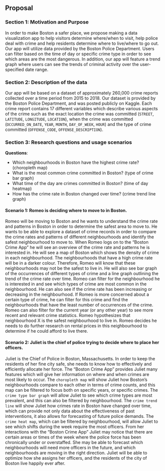 ## Proposal
### Section 1: Motivation and Purpose 
	
In order to make Boston a safer place, we propose making a data visualization app to help visitors determine where/when to visit, help police deal with crime and help residents determine where to live/where to go out. Our app will utilize data provided by the Boston Police Department. Users can filter based on the time of day or specific crime type in order to see which areas are the most dangerous. In addition, our app will feature a trend graph where users can see the trends of criminal activity over the user-specified date range. 

### Section 2: Description of the data
Our app will be based on a dataset of approximately 260,000 crime reports collected over a time period from 2015 to 2018. Our dataset is provided by the Boston Police Department, and was posted publicly on Kaggle. Each crime report contains 17 different variables which describe various aspects of the crime such as the exact location the crime was committed (`STREET`, `LATITUDE`, `LONGITUDE`, `LOCATION`), when the crime was committed (`OCCURRED_ON_DATE`, `YEAR`, `MONTH`, `DAY_OF_WEEK`, `HOUR`) and the type of crime committed (`OFFENSE_CODE`, `OFFENSE_DESCRIPTION`).

### Section 3: Research questions and usage scenarios
**Questions**:
- Which neighbourhoods in Boston have the highest crime rate? (choropleth map)
- What is the most common crime committed in Boston? (type of crime bar graph)
- What time of the day are crimes committed in Boston? (time of day heatmap)
- How has the crime rate in Boston changed over time? (crime trend line graph)

#### Scenario 1: Romeo is deciding where to move to in Boston.	

Romeo will be moving to Boston and he wants to understand the crime rate and patterns in Boston in order to determine the safest area to move to. He wants to be able to explore a dataset of crime records in order to compare the crime rates and patterns of different neighbourhoods and identify the safest neighbourhood to move to. When Romeo logs on to the “Boston Crime App” he will see an overview of the crime rate and patterns he is interested in. He will see a map of Boston which shows the density of crime in each neighbourhood. The neighbourhoods that have a high crime rate will be in a darker colour. Therefore, Romeo will know that these neighbourhoods may not be the safest to live in. He will also see bar graph of the occurrences of different types of crime and a line graph outlining the trend of the crime rate over time. Romeo can filter for the neighbourhood he is interested in and see which types of crime are most common in the neighbourhood. He can also see if the crime rate has been increasing or decreasing in the neighbourhood. If Romeo is more concerned about a certain type of crime, he can filter for this crime and find the neighbourhoods that have the least number of occurrences of the crime. Romeo can also filter for the current year (or any other year) to see more recent and relevant crime statistics. Romeo hypothesizes that neighbourhood X is the safest neighbourhood to live in. Romeo decides he needs to do further research on rental prices in this neighbourhood to determine if he could afford to live there.

#### Scenario 2:  Juliet is the chief of police trying to decide where to place her officers.

Juliet is the Chief of Police in Boston, Massachusetts. In order to keep the residents of her fine city safe, she needs to know how to effectively and efficiently allocate her force. The “Boston Crime App” provides Juliet many features which will give her information on where and when crimes are most likely to occur. The `choropleth map` will show Juliet how Boston’s neighbourhoods compare to each other in terms of crime counts, and this map can be filtered to focus both on specific years, or specific crimes. The `crime type bar graph` will allow Juliet to see which crime types are most prevalent, and this can also be filtered by neighbourhood.  The `crime trend line` will show Juliet how crimes rate in Boston have changed over time, which can provide not only data about the effectiveness of past interventions, it also allows for forecasting of future police demands. The `crime heat map`, which can be filtered by neighbourhood, will allow Juliet to see which shifts during the week require the most officers. From her interactions with the “Boston Crime App” Juliet may notice that there are certain areas or times of the week where the police force has been chronically under or overstaffed. She may be able to forecast which neighbourhoods will need more officers in the future, and which neighbourhoods are moving in the right direction. Juliet will be able to optimize how she assigns her officers, and the residents of the city of Boston live happily ever after. 

